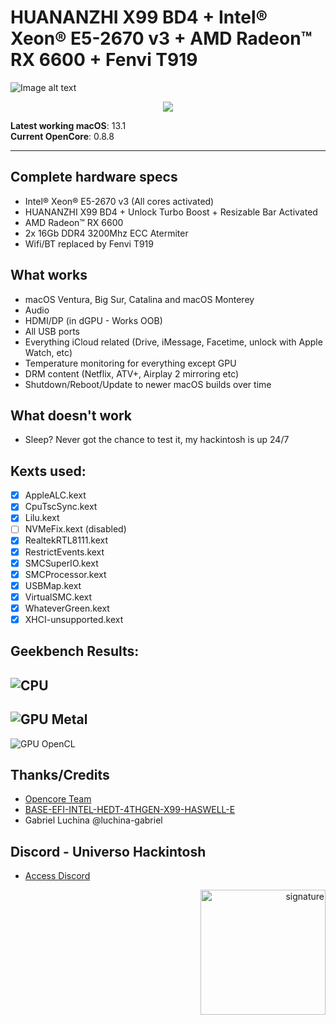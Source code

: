 # HUANANZHI X99 BD4 + Intel® Xeon® E5-2670 v3 + AMD Radeon™ RX 6600 + Fenvi T919

![Image alt text](/Images/1.png)

<div align="center">
<img src="./Images/4.png">
</div>

**Latest working macOS**: 13.1
<br>
**Current OpenCore**: 0.8.8

---

## Complete hardware specs
- Intel® Xeon® E5-2670 v3 (All cores activated)
- HUANANZHI X99 BD4 + Unlock Turbo Boost + Resizable Bar Activated
- AMD Radeon™ RX 6600
- 2x 16Gb DDR4 3200Mhz ECC Atermiter
- Wifi/BT replaced by Fenvi T919

## What works
- macOS Ventura, Big Sur, Catalina and macOS Monterey
- Audio
- HDMI/DP (in dGPU - Works OOB)
- All USB ports
- Everything iCloud related (Drive, iMessage, Facetime, unlock with Apple Watch, etc)
- Temperature monitoring for everything except GPU
- DRM content (Netflix, ATV+, Airplay 2 mirroring etc)
- Shutdown/Reboot/Update to newer macOS builds over time

## What doesn't work
- Sleep? Never got the chance to test it, my hackintosh is up 24/7

## Kexts used:
- [x] AppleALC.kext
- [x] CpuTscSync.kext
- [x] Lilu.kext
- [ ] NVMeFix.kext (disabled)
- [x] RealtekRTL8111.kext
- [x] RestrictEvents.kext
- [x] SMCSuperIO.kext
- [x] SMCProcessor.kext
- [x] USBMap.kext
- [x] VirtualSMC.kext
- [x] WhateverGreen.kext
- [x] XHCI-unsupported.kext

## Geekbench Results:
![CPU](/Benchmark/CPU-Benchmark.png)
---
![GPU Metal](/Benchmark/GPU-Benchmark-Metal.png)
---
![GPU OpenCL](/Benchmark/GPU-Benchmark-OpenCL.png)

## Thanks/Credits
- [Opencore Team](https://dortania.github.io/getting-started/)
- [BASE-EFI-INTEL-HEDT-4THGEN-X99-HASWELL-E](https://github.com/luchina-gabriel/BASE-EFI-INTEL-HEDT-4THGEN-X99-HASWELL-E)
- Gabriel Luchina @luchina-gabriel

## Discord - Universo Hackintosh
- [Access Discord](https://discord.universohackintosh.com.br)


<div align="right">
<img src="./Images/vncsmnl.gif" alt="signature" width="200">
</div>